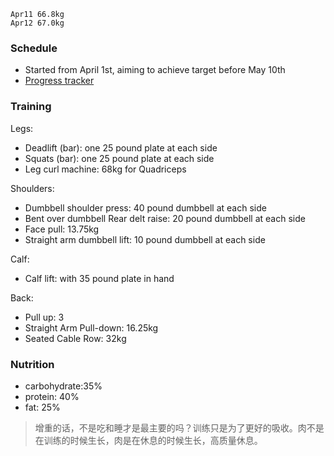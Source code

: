 `Apr11 66.8kg`<br>
`Apr12 67.0kg`

### Schedule
- Started from April 1st, aiming to achieve target before May 10th
- [Progress tracker](https://www.icloud.com/sharedalbum/#B0DGfnH8tIp8Ug4)

### Training
Legs:
- Deadlift (bar): one 25 pound plate at each side
- Squats (bar): one 25 pound plate at each side
- Leg curl machine: 68kg for Quadriceps

Shoulders:
- Dumbbell shoulder press: 40 pound dumbbell at each side
- Bent over dumbbell Rear delt raise: 20 pound dumbbell at each side
- Face pull: 13.75kg
- Straight arm dumbbell lift: 10 pound dumbbell  at each side

Calf:
- Calf lift: with 35 pound plate in hand

Back:
- Pull up: 3
- Straight Arm Pull-down: 16.25kg
- Seated Cable Row: 32kg

### Nutrition
- carbohydrate:35%
- protein: 40%
- fat: 25%

> 增重的话，不是吃和睡才是最主要的吗？训练只是为了更好的吸收。肉不是在训练的时候生长，肉是在休息的时候生长，高质量休息。

